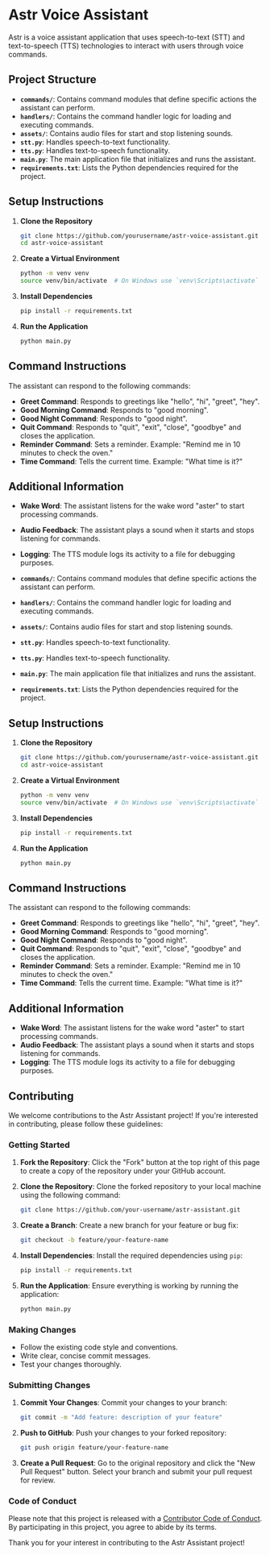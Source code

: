 # Astr Voice Assistant

Astr is a voice assistant application that uses speech-to-text (STT) and text-to-speech (TTS) technologies to interact with users through voice commands.

## Project Structure

- **`commands/`**: Contains command modules that define specific actions the assistant can perform.
- **`handlers/`**: Contains the command handler logic for loading and executing commands.
- **`assets/`**: Contains audio files for start and stop listening sounds.
- **`stt.py`**: Handles speech-to-text functionality.
- **`tts.py`**: Handles text-to-speech functionality.
- **`main.py`**: The main application file that initializes and runs the assistant.
- **`requirements.txt`**: Lists the Python dependencies required for the project.

## Setup Instructions

1. **Clone the Repository**

   ```bash
   git clone https://github.com/yourusername/astr-voice-assistant.git
   cd astr-voice-assistant
   ```

2. **Create a Virtual Environment**

   ```bash
   python -m venv venv
   source venv/bin/activate  # On Windows use `venv\Scripts\activate`
   ```

3. **Install Dependencies**

   ```bash
   pip install -r requirements.txt
   ```

4. **Run the Application**

   ```bash
   python main.py
   ```

## Command Instructions

The assistant can respond to the following commands:

- **Greet Command**: Responds to greetings like "hello", "hi", "greet", "hey".
- **Good Morning Command**: Responds to "good morning".
- **Good Night Command**: Responds to "good night".
- **Quit Command**: Responds to "quit", "exit", "close", "goodbye" and closes the application.
- **Reminder Command**: Sets a reminder. Example: "Remind me in 10 minutes to check the oven."
- **Time Command**: Tells the current time. Example: "What time is it?"

## Additional Information

- **Wake Word**: The assistant listens for the wake word "aster" to start processing commands.
- **Audio Feedback**: The assistant plays a sound when it starts and stops listening for commands.
- **Logging**: The TTS module logs its activity to a file for debugging purposes.

- **`commands/`**: Contains command modules that define specific actions the assistant can perform.
- **`handlers/`**: Contains the command handler logic for loading and executing commands.
- **`assets/`**: Contains audio files for start and stop listening sounds.
- **`stt.py`**: Handles speech-to-text functionality.
- **`tts.py`**: Handles text-to-speech functionality.
- **`main.py`**: The main application file that initializes and runs the assistant.
- **`requirements.txt`**: Lists the Python dependencies required for the project.

## Setup Instructions

1. **Clone the Repository**

   ```bash
   git clone https://github.com/yourusername/astr-voice-assistant.git
   cd astr-voice-assistant
   ```

2. **Create a Virtual Environment**

   ```bash
   python -m venv venv
   source venv/bin/activate  # On Windows use `venv\Scripts\activate`
   ```

3. **Install Dependencies**

   ```bash
   pip install -r requirements.txt
   ```

4. **Run the Application**

   ```bash
   python main.py
   ```

## Command Instructions

The assistant can respond to the following commands:

- **Greet Command**: Responds to greetings like "hello", "hi", "greet", "hey".
- **Good Morning Command**: Responds to "good morning".
- **Good Night Command**: Responds to "good night".
- **Quit Command**: Responds to "quit", "exit", "close", "goodbye" and closes the application.
- **Reminder Command**: Sets a reminder. Example: "Remind me in 10 minutes to check the oven."
- **Time Command**: Tells the current time. Example: "What time is it?"

## Additional Information

- **Wake Word**: The assistant listens for the wake word "aster" to start processing commands.
- **Audio Feedback**: The assistant plays a sound when it starts and stops listening for commands.
- **Logging**: The TTS module logs its activity to a file for debugging purposes.

## Contributing

We welcome contributions to the Astr Assistant project! If you're interested in contributing, please follow these guidelines:

### Getting Started

1. **Fork the Repository**: Click the "Fork" button at the top right of this page to create a copy of the repository under your GitHub account.

2. **Clone the Repository**: Clone the forked repository to your local machine using the following command:
   ```bash
   git clone https://github.com/your-username/astr-assistant.git
   ```

3. **Create a Branch**: Create a new branch for your feature or bug fix:
   ```bash
   git checkout -b feature/your-feature-name
   ```

4. **Install Dependencies**: Install the required dependencies using `pip`:
   ```bash
   pip install -r requirements.txt
   ```

5. **Run the Application**: Ensure everything is working by running the application:
   ```bash
   python main.py
   ```

### Making Changes

- Follow the existing code style and conventions.
- Write clear, concise commit messages.
- Test your changes thoroughly.

### Submitting Changes

1. **Commit Your Changes**: Commit your changes to your branch:
   ```bash
   git commit -m "Add feature: description of your feature"
   ```

2. **Push to GitHub**: Push your changes to your forked repository:
   ```bash
   git push origin feature/your-feature-name
   ```

3. **Create a Pull Request**: Go to the original repository and click the "New Pull Request" button. Select your branch and submit your pull request for review.

### Code of Conduct

Please note that this project is released with a [Contributor Code of Conduct](CODE_OF_CONDUCT.md). By participating in this project, you agree to abide by its terms.

Thank you for your interest in contributing to the Astr Assistant project!
